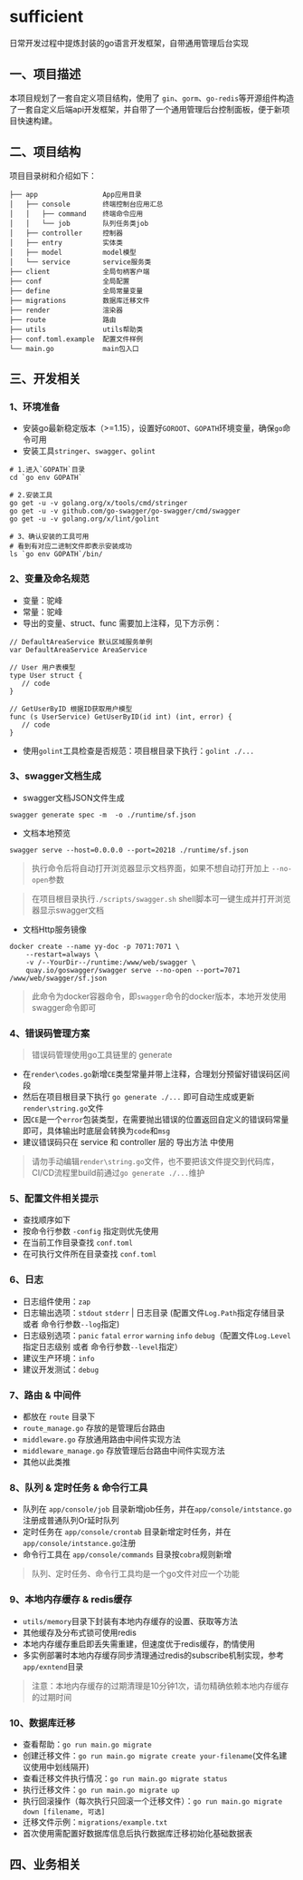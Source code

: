 # sufficient

日常开发过程中提炼封装的go语言开发框架，自带通用管理后台实现

## 一、项目描述

本项目规划了一套自定义项目结构，使用了 `gin`、`gorm`、`go-redis`等开源组件构造了一套自定义后端api开发框架，并自带了一个通用管理后台控制面板，便于新项目快速构建。

## 二、项目结构

项目目录树和介绍如下：

````
├── app                App应用目录
│   ├── console        终端控制台应用汇总
│   │   ├── command    终端命令应用
│   │   └── job        队列任务类job
│   ├── controller     控制器
│   ├── entry          实体类
│   ├── model          model模型
│   └── service        service服务类
├── client             全局句柄客户端
├── conf               全局配置
├── define             全局常量变量
├── migrations         数据库迁移文件
├── render             渲染器
├── route              路由
├── utils              utils帮助类
├── conf.toml.example  配置文件样例
└── main.go            main包入口
````
## 三、开发相关

### 1、环境准备

* 安装go最新稳定版本（>=1.15），设置好`GOROOT`、`GOPATH`环境变量，确保`go`命令可用
* 安装工具`stringer`、`swagger`、`golint`

````
# 1.进入`GOPATH`目录
cd `go env GOPATH`

# 2.安装工具
go get -u -v golang.org/x/tools/cmd/stringer
go get -u -v github.com/go-swagger/go-swagger/cmd/swagger
go get -u -v golang.org/x/lint/golint

# 3、确认安装的工具可用
# 看到有对应二进制文件即表示安装成功
ls `go env GOPATH`/bin/
````
### 2、变量及命名规范

* 变量：驼峰
* 常量：驼峰
* 导出的变量、struct、func 需要加上注释，见下方示例：

````
// DefaultAreaService 默认区域服务单例
var DefaultAreaService AreaService

// User 用户表模型
type User struct {
   // code
}

// GetUserByID 根据ID获取用户模型
func (s UserService) GetUserByID(id int) (int, error) {
   // code
}
````
* 使用`golint`工具检查是否规范：项目根目录下执行：`golint ./...`

### 3、swagger文档生成

* swagger文档JSON文件生成
````
swagger generate spec -m  -o ./runtime/sf.json
````
* 文档本地预览
````
swagger serve --host=0.0.0.0 --port=20218 ./runtime/sf.json
````
> 执行命令后将自动打开浏览器显示文档界面，如果不想自动打开加上 `--no-open`参数

> 在项目根目录执行`./scripts/swagger.sh` shell脚本可一键生成并打开浏览器显示swagger文档

* 文档Http服务镜像
````
docker create --name yy-doc -p 7071:7071 \
    --restart=always \
    -v /--YourDir--/runtime:/www/web/swagger \
    quay.io/goswagger/swagger serve --no-open --port=7071 /www/web/swagger/sf.json
````
> 此命令为docker容器命令，即`swagger`命令的docker版本，本地开发使用swagger命令即可


### 4、错误码管理方案

> 错误码管理使用go工具链里的 generate

* 在`render\codes.go`新增`CE`类型常量并带上注释，合理划分预留好错误码区间段
* 然后在项目根目录下执行 `go generate ./...` 即可自动生成或更新`render\string.go`文件
* 因`CE`是一个`error`包装类型，在需要抛出错误的位置返回自定义的错误码常量即可，具体输出时底层会转换为`code`和`msg`
* 建议错误码只在 service 和 controller 层的 导出方法 中使用
> 请勿手动编辑`render\string.go`文件，也不要把该文件提交到代码库，CI/CD流程里build前通过`go generate ./...`维护

### 5、配置文件相关提示

* 查找顺序如下
* 按命令行参数 `-config` 指定则优先使用
* 在当前工作目录查找 `conf.toml`
* 在可执行文件所在目录查找 `conf.toml`

### 6、日志

* 日志组件使用：`zap`
* 日志输出选项：`stdout` `stderr` | 日志目录 (配置文件`Log.Path`指定存储目录 或者 命令行参数`--log`指定)
* 日志级别选项：`panic` `fatal` `error` `warning` `info` `debug`（配置文件`Log.Level`指定日志级别 或者 命令行参数`--level`指定）
* 建议生产环境：`info`
* 建议开发测试：`debug`

### 7、路由 & 中间件

* 都放在 `route` 目录下
* `route_manage.go` 存放的是管理后台路由
* `middleware.go` 存放通用路由中间件实现方法
* `middleware_manage.go` 存放管理后台路由中间件实现方法
* 其他以此类推

### 8、队列 & 定时任务 & 命令行工具

* 队列在 `app/console/job` 目录新增job任务，并在`app/console/intstance.go`注册成普通队列Or延时队列
* 定时任务在 `app/console/crontab` 目录新增定时任务，并在`app/console/intstance.go`注册
* 命令行工具在 `app/console/commands` 目录按`cobra`规则新增
> 队列、定时任务、命令行工具均是一个go文件对应一个功能

### 9、本地内存缓存 & redis缓存

* `utils/memory`目录下封装有本地内存缓存的设置、获取等方法
* 其他缓存及分布式锁可使用redis
* 本地内存缓存重启即丢失需重建，但速度优于redis缓存，酌情使用
* 多实例部署时本地内存缓存同步清理通过redis的subscribe机制实现，参考`app/exntend`目录

> 注意：本地内存缓存的过期清理是10分钟1次，请勿精确依赖本地内存缓存的过期时间

### 10、数据库迁移

* 查看帮助：`go run main.go migrate`
* 创建迁移文件：`go run main.go migrate create your-filename`(文件名建议使用中划线隔开)
* 查看迁移文件执行情况：`go run main.go migrate status`
* 执行迁移文件：`go run main.go migrate up`
* 执行回滚操作（每次执行只回滚一个迁移文件）：`go run main.go migrate down [filename, 可选]`
* 迁移文件示例：`migrations/example.txt`
* 首次使用需配置好数据库信息后执行数据库迁移初始化基础数据表

## 四、业务相关
